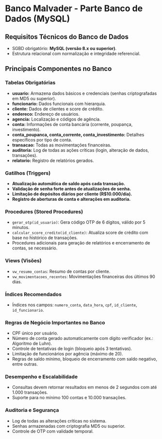 
# Banco Malvader - Parte Banco de Dados (MySQL)

## Requisitos Técnicos do Banco de Dados

- SGBD obrigatório: **MySQL (versão 8.x ou superior)**.
- Estrutura relacional com normalização e integridade referencial.

## Principais Componentes no Banco

### Tabelas Obrigatórias

- **usuario:** Armazena dados básicos e credenciais (senhas criptografadas em MD5 ou superior).
- **funcionario:** Dados funcionais com hierarquia.
- **cliente:** Dados de clientes e score de crédito.
- **endereco:** Endereço de usuários.
- **agencia:** Localização e códigos de agência.
- **conta:** Informações de conta bancária (corrente, poupança, investimento).
- **conta_poupanca, conta_corrente, conta_investimento:** Detalhes específicos por tipo de conta.
- **transacao:** Todas as movimentações financeiras.
- **auditoria:** Log de todas as ações críticas (login, alteração de dados, transações).
- **relatorio:** Registro de relatórios gerados.

### Gatilhos (Triggers)

- **Atualização automática de saldo após cada transação.**
- **Validação de senha forte antes de atualizações de senha.**
- **Limitação de depósitos diários por cliente (R$10.000/dia).**
- **Registro de aberturas de conta e alterações em auditoria.**

### Procedures (Stored Procedures)

- `gerar_otp(id_usuario)`: Gera código OTP de 6 dígitos, válido por 5 minutos.
- `calcular_score_credito(id_cliente)`: Atualiza score de crédito com base no histórico de transações.
- Procedures adicionais para geração de relatórios e encerramento de contas, se necessário.

### Views (Visões)

- `vw_resumo_contas`: Resumo de contas por cliente.
- `vw_movimentacoes_recentes`: Movimentações financeiras dos últimos 90 dias.

### Índices Recomendados

- Índices nos campos: `numero_conta`, `data_hora`, `cpf`, `id_cliente`, `id_funcionario`.

### Regras de Negócio Importantes no Banco

- CPF único por usuário.
- Número de conta gerado automaticamente com dígito verificador (ex.: Algoritmo de Luhn).
- Controle de tentativas de login (bloqueio após 3 tentativas).
- Limitação de funcionários por agência (máximo de 20).
- Regras de saldo mínimo, bloqueio de encerramento com saldo negativo, entre outras.

### Desempenho e Escalabilidade

- Consultas devem retornar resultados em menos de 2 segundos com até 1.000 transações.
- Suporte para no mínimo 100 contas e 10.000 transações.

### Auditoria e Segurança

- Log de todas as alterações críticas no sistema.
- Senhas armazenadas com criptografia MD5 ou superior.
- Controle de OTP com validade temporal.
